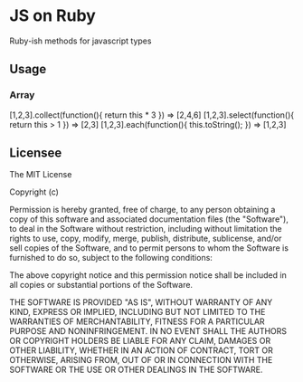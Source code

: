 # JS on Ruby
Ruby-ish methods for javascript types

## Usage

### Array
[1,2,3].collect(function(){ return this * 3 }) => [2,4,6]
[1,2,3].select(function(){ return this > 1 }) => [2,3]
[1,2,3].each(function(){ this.toString(); }) => [1,2,3]

## Licensee

The MIT License

Copyright (c) <year> <copyright holders>

Permission is hereby granted, free of charge, to any person obtaining a copy
of this software and associated documentation files (the "Software"), to deal
in the Software without restriction, including without limitation the rights
to use, copy, modify, merge, publish, distribute, sublicense, and/or sell
copies of the Software, and to permit persons to whom the Software is
furnished to do so, subject to the following conditions:

The above copyright notice and this permission notice shall be included in
all copies or substantial portions of the Software.

THE SOFTWARE IS PROVIDED "AS IS", WITHOUT WARRANTY OF ANY KIND, EXPRESS OR
IMPLIED, INCLUDING BUT NOT LIMITED TO THE WARRANTIES OF MERCHANTABILITY,
FITNESS FOR A PARTICULAR PURPOSE AND NONINFRINGEMENT. IN NO EVENT SHALL THE
AUTHORS OR COPYRIGHT HOLDERS BE LIABLE FOR ANY CLAIM, DAMAGES OR OTHER
LIABILITY, WHETHER IN AN ACTION OF CONTRACT, TORT OR OTHERWISE, ARISING FROM,
OUT OF OR IN CONNECTION WITH THE SOFTWARE OR THE USE OR OTHER DEALINGS IN
THE SOFTWARE.